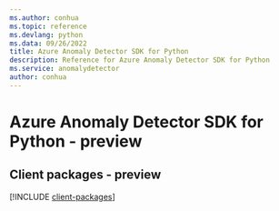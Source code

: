 ```yaml
---
ms.author: conhua
ms.topic: reference
ms.devlang: python
ms.data: 09/26/2022
title: Azure Anomaly Detector SDK for Python
description: Reference for Azure Anomaly Detector SDK for Python
ms.service: anomalydetector
author: conhua
---
```

# Azure Anomaly Detector SDK for Python - preview

## Client packages - preview
[!INCLUDE [client-packages](anomaly-detector-client-index.md)]